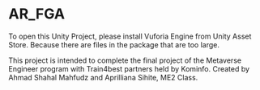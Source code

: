 # AR_FGA

To open this Unity Project, please install Vuforia Engine from Unity Asset Store. Because there are files in the package that are too large.

This project is intended to complete the final project of the Metaverse Engineer program with Train4best partners held by Kominfo. Created by Ahmad Shahal Mahfudz and Aprilliana Sihite, ME2 Class.
